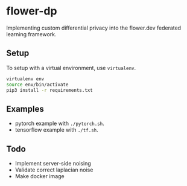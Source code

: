 # flower-dp

Implementing custom differential privacy into the flower.dev federated learning framework.

## Setup

To setup with a virtual environment, use `virtualenv`.

```bash
virtualenv env
source env/bin/activate
pip3 install -r requirements.txt
```

## Examples

- pytorch example with `./pytorch.sh`.
- tensorflow example with `./tf.sh`.

## Todo

- Implement server-side noising
- Validate correct laplacian noise
- Make docker image